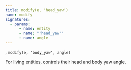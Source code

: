 ```yaml
---
title: modify(e, 'head_yaw')
name: modify
signatures:
  - params:
      - name: entity
      - name: "'head_yaw'"
      - name: angle
---
```


, `modify(e, 'body_yaw', angle)`

For living entities, controls their head and body yaw angle.
